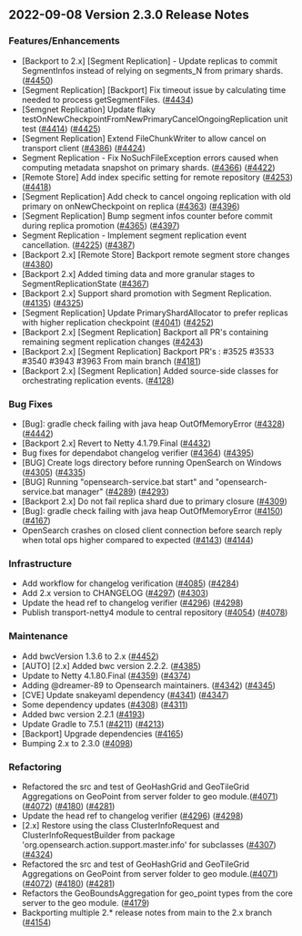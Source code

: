 ## 2022-09-08 Version 2.3.0 Release Notes

### Features/Enhancements
* [Backport to 2.x] [Segment Replication] - Update replicas to commit SegmentInfos instead of relying on segments_N from primary shards. ([#4450](https://github.com/opensearch-project/opensearch/pull/4450))
* [Segment Replication] [Backport] Fix timeout issue by calculating time needed to process getSegmentFiles. ([#4434](https://github.com/opensearch-project/opensearch/pull/4434))
* [Semgnet Replication] Update flaky testOnNewCheckpointFromNewPrimaryCancelOngoingReplication unit test ([#4414](https://github.com/opensearch-project/opensearch/pull/4414)) ([#4425](https://github.com/opensearch-project/opensearch/pull/4425))
* [Segment Replication] Extend FileChunkWriter to allow cancel on transport client ([#4386](https://github.com/opensearch-project/opensearch/pull/4386)) ([#4424](https://github.com/opensearch-project/opensearch/pull/4424))
* Segment Replication - Fix NoSuchFileException errors caused when computing metadata snapshot on primary shards. ([#4366](https://github.com/opensearch-project/opensearch/pull/4366)) ([#4422](https://github.com/opensearch-project/opensearch/pull/4422))
* [Remote Store] Add index specific setting for remote repository ([#4253](https://github.com/opensearch-project/opensearch/pull/4253)) ([#4418](https://github.com/opensearch-project/opensearch/pull/4418))
* [Segment Replication] Add check to cancel ongoing replication with old primary on onNewCheckpoint on replica ([#4363](https://github.com/opensearch-project/opensearch/pull/4363)) ([#4396](https://github.com/opensearch-project/opensearch/pull/4396))
* [Segment Replication] Bump segment infos counter before commit during replica promotion ([#4365](https://github.com/opensearch-project/opensearch/pull/4365)) ([#4397](https://github.com/opensearch-project/opensearch/pull/4397))
* Segment Replication - Implement segment replication event cancellation. ([#4225](https://github.com/opensearch-project/opensearch/pull/4225)) ([#4387](https://github.com/opensearch-project/opensearch/pull/4387))
* [Backport 2.x] [Remote Store] Backport remote segment store changes ([#4380](https://github.com/opensearch-project/opensearch/pull/4380))
* [Backport 2.x] Added timing data and more granular stages to SegmentReplicationState ([#4367](https://github.com/opensearch-project/opensearch/pull/4367))
* [Backport 2.x] Support shard promotion with Segment Replication. ([#4135](https://github.com/opensearch-project/opensearch/pull/4135)) ([#4325](https://github.com/opensearch-project/opensearch/pull/4325))
* [Segment Replication] Update PrimaryShardAllocator to prefer replicas with higher replication checkpoint ([#4041](https://github.com/opensearch-project/opensearch/pull/4041)) ([#4252](https://github.com/opensearch-project/opensearch/pull/4252))
* [Backport 2.x] [Segment Replication] Backport all PR's containing remaining segment replication changes ([#4243](https://github.com/opensearch-project/opensearch/pull/4243))
* [Backport 2.x] [Segment Replication]  Backport PR's : #3525  #3533  #3540 #3943 #3963 From main branch ([#4181](https://github.com/opensearch-project/opensearch/pull/4181))
* [Backport 2.x] [Segment Replication] Added source-side classes for orchestrating replication events. ([#4128](https://github.com/opensearch-project/opensearch/pull/4128))

### Bug Fixes
*  [Bug]: gradle check failing with java heap OutOfMemoryError ([#4328](https://github.com/opensearch-project/opensearch/pull/4328)) ([#4442](https://github.com/opensearch-project/opensearch/pull/4442))
* [Backport 2.x] Revert to Netty 4.1.79.Final ([#4432](https://github.com/opensearch-project/opensearch/pull/4432))
* Bug fixes for dependabot changelog verifier ([#4364](https://github.com/opensearch-project/opensearch/pull/4364)) ([#4395](https://github.com/opensearch-project/opensearch/pull/4395))
* [BUG] Create logs directory before running OpenSearch on Windows ([#4305](https://github.com/opensearch-project/opensearch/pull/4305)) ([#4335](https://github.com/opensearch-project/opensearch/pull/4335))
* [BUG] Running "opensearch-service.bat start" and "opensearch-service.bat manager" ([#4289](https://github.com/opensearch-project/opensearch/pull/4289)) ([#4293](https://github.com/opensearch-project/opensearch/pull/4293))
* [Backport 2.x] Do not fail replica shard due to primary closure ([#4309](https://github.com/opensearch-project/opensearch/pull/4309))
* [Bug]: gradle check failing with java heap OutOfMemoryError ([#4150](https://github.com/opensearch-project/opensearch/pull/4150)) ([#4167](https://github.com/opensearch-project/opensearch/pull/4167))
* OpenSearch crashes on closed client connection before search reply when total ops higher compared to expected ([#4143](https://github.com/opensearch-project/opensearch/pull/4143)) ([#4144](https://github.com/opensearch-project/opensearch/pull/4144))

### Infrastructure
* Add workflow for changelog verification ([#4085](https://github.com/opensearch-project/opensearch/pull/4085)) ([#4284](https://github.com/opensearch-project/opensearch/pull/4284))
* Add 2.x version to CHANGELOG ([#4297](https://github.com/opensearch-project/opensearch/pull/4297)) ([#4303](https://github.com/opensearch-project/opensearch/pull/4303))
* Update the head ref to changelog verifier ([#4296](https://github.com/opensearch-project/opensearch/pull/4296)) ([#4298](https://github.com/opensearch-project/opensearch/pull/4298))
* Publish transport-netty4 module to central repository ([#4054](https://github.com/opensearch-project/opensearch/pull/4054)) ([#4078](https://github.com/opensearch-project/opensearch/pull/4078))

### Maintenance
* Add bwcVersion 1.3.6 to 2.x  ([#4452](https://github.com/opensearch-project/opensearch/pull/4452))
* [AUTO] [2.x] Added bwc version 2.2.2. ([#4385](https://github.com/opensearch-project/opensearch/pull/4385))
* Update to Netty 4.1.80.Final ([#4359](https://github.com/opensearch-project/opensearch/pull/4359)) ([#4374](https://github.com/opensearch-project/opensearch/pull/4374))
* Adding @dreamer-89 to Opensearch maintainers. ([#4342](https://github.com/opensearch-project/opensearch/pull/4342)) ([#4345](https://github.com/opensearch-project/opensearch/pull/4345))
* [CVE] Update snakeyaml dependency ([#4341](https://github.com/opensearch-project/opensearch/pull/4341)) ([#4347](https://github.com/opensearch-project/opensearch/pull/4347))
* Some dependency updates ([#4308](https://github.com/opensearch-project/opensearch/pull/4308)) ([#4311](https://github.com/opensearch-project/opensearch/pull/4311))
* Added bwc version 2.2.1 ([#4193](https://github.com/opensearch-project/opensearch/pull/4193))
* Update Gradle to 7.5.1 ([#4211](https://github.com/opensearch-project/opensearch/pull/4211)) ([#4213](https://github.com/opensearch-project/opensearch/pull/4213))
* [Backport] Upgrade dependencies ([#4165](https://github.com/opensearch-project/opensearch/pull/4165))
* Bumping 2.x to 2.3.0 ([#4098](https://github.com/opensearch-project/opensearch/pull/4098))

### Refactoring
* Refactored the src and test of GeoHashGrid and GeoTileGrid Aggregations on GeoPoint from server folder to geo module.([#4071](https://github.com/opensearch-project/opensearch/pull/4071)) ([#4072](https://github.com/opensearch-project/opensearch/pull/4072)) ([#4180](https://github.com/opensearch-project/opensearch/pull/4180)) ([#4281](https://github.com/opensearch-project/opensearch/pull/4281))
* Update the head ref to changelog verifier ([#4296](https://github.com/opensearch-project/opensearch/pull/4296)) ([#4298](https://github.com/opensearch-project/opensearch/pull/4298))
* [2.x] Restore using the class ClusterInfoRequest and ClusterInfoRequestBuilder from package 'org.opensearch.action.support.master.info' for subclasses ([#4307](https://github.com/opensearch-project/opensearch/pull/4307)) ([#4324](https://github.com/opensearch-project/opensearch/pull/4324))
* Refactored the src and test of GeoHashGrid and GeoTileGrid Aggregations on GeoPoint from server folder to geo module.([#4071](https://github.com/opensearch-project/opensearch/pull/4071)) ([#4072](https://github.com/opensearch-project/opensearch/pull/4072)) ([#4180](https://github.com/opensearch-project/opensearch/pull/4180)) ([#4281](https://github.com/opensearch-project/opensearch/pull/4281))
* Refactors the GeoBoundsAggregation for geo_point types from the core server to the geo module. ([#4179](https://github.com/opensearch-project/opensearch/pull/4179))
* Backporting multiple 2.* release notes from main to the 2.x branch ([#4154](https://github.com/opensearch-project/opensearch/pull/4154))
